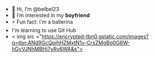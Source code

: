 - 👋 Hi, I’m @belbel23
- 💞️ I’m interested in my **boyfriend**
- ⚡ Fun fact: i'm a ballerina
- I'm learning to use Git Hub
- < img src ="https://encrypted-tbn0.gstatic.com/images?q=tbn:ANd9GcQpjhHZMxtN1v-CrxZMgBg0G6W-hGvVJNhMBHi7yRv6WA&s">
